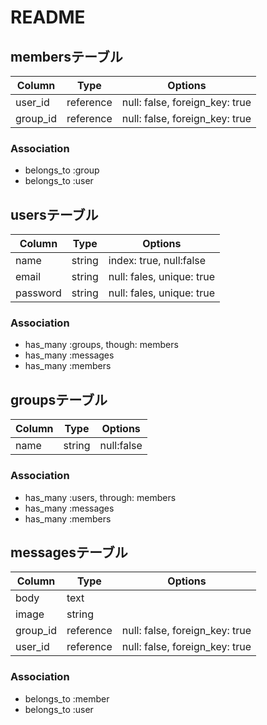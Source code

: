 # README

## membersテーブル

|Column|Type|Options|
|------|----|-------|
|user_id|reference|null: false, foreign_key: true|
|group_id|reference|null: false, foreign_key: true|

### Association
- belongs_to :group
- belongs_to :user

## usersテーブル

|Column|Type|Options|
|------|----|-------|
|name|string|index: true, null:false| 
|email|string|null: fales, unique: true |
|password|string|null: fales, unique: true|

### Association

- has_many :groups, though: members
- has_many :messages
- has_many :members

## groupsテーブル

|Column|Type|Options|
|------|----|-------|
|name|string|null:false|

### Association

- has_many :users, through: members
- has_many :messages
- has_many :members

## messagesテーブル
|Column|Type|Options|
|------|----|-------|
|body|text|
|image|string|
|group_id|reference|null: false, foreign_key: true|
|user_id|reference|null: false, foreign_key: true|

### Association

- belongs_to :member
- belongs_to :user
